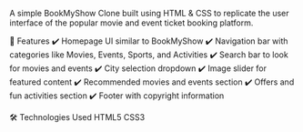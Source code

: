 A simple BookMyShow Clone built using HTML & CSS to replicate the user interface of the popular movie and event ticket booking platform.

📌 Features
✔️ Homepage UI similar to BookMyShow
✔️ Navigation bar with categories like Movies, Events, Sports, and Activities
✔️ Search bar to look for movies and events
✔️ City selection dropdown
✔️ Image slider for featured content
✔️ Recommended movies and events section
✔️ Offers and fun activities section
✔️ Footer with copyright information

🛠️ Technologies Used
HTML5
CSS3
